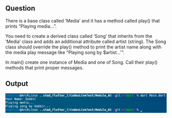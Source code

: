 ## Question

There is a base class called ‘Media’ and it has a method called play() that prints “Playing media...”.

You need to create a derived class called ‘Song’ that inherits from the ‘Media’ class and adds an additional attribute called artist (string). The Song class should override the play() method to print the artist name along with the media play message like “Playing song by $artist...'”.

In main() create one instance of Media and one of Song. Call their play() methods that print proper messages.

## Output
![Module 5 Assignment Output](assets/output.png)
